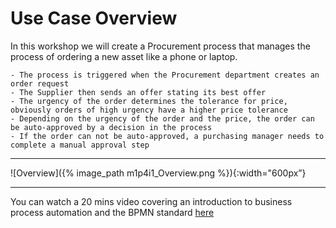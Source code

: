 # Use Case Overview

In this workshop we will create a Procurement process that manages the process of ordering a new asset like a phone or laptop.

    - The process is triggered when the Procurement department creates an order request
    - The Supplier then sends an offer stating its best offer
    - The urgency of the order determines the tolerance for price, obviously orders of high urgency have a higher price tolerance
    - Depending on the urgency of the order and the price, the order can be auto-approved by a decision in the process
    - If the order can not be auto-approved, a purchasing manager needs to complete a manual approval step

---

![Overview]({% image_path m1p4i1_Overview.png %}){:width="600px”}

---

You can watch a 20 mins video covering an introduction to business process automation and the BPMN standard [here](https://www.youtube.com/watch?v=3Eb3Ejpl3jE)

